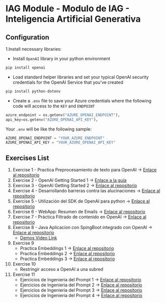 # IAG Module - Modulo de IAG - Inteligencia Artificial Generativa
## Configuration
1.Install necessary libraries:
- Install `OpenAI` library in your python environment
```python
pip install openai
```
- Load standard helper libraries and set your typical OpenAI security credentials for the OpenAI Service that you've created
```python
pip install python-dotenv
```
- Create a `.env` file to save your Azure credentials where the following code will access to the `KEY` and `ENDPOINT`
```python
azure_endpoint = os.getenv("AZURE_OPENAI_ENDPOINT"), 
api_key=os.getenv("AZURE_OPENAI_API_KEY"), 
```

Your `.env` will be like the following sample:
```python
AZURE_OPENAI_ENDPOINT = "YOUR_AZURE_ENDPOINT" 
AZURE_OPENAI_API_KEY = "YOUR_AZURE_OPENAI_API_KEY"
```

## Exercises List
1. Exercise 1 - Practica Preprocesamiento de texto para OpenAI -> [Enlace al repositorio](https://github.com/tamasma/master-ia-tajamar/tree/main/preprocessing)
2. Exercise 2 - OpenAI Getting Started 1 -> [Enlace a la guía](https://learn.microsoft.com/en-us/azure/ai-services/openai/chatgpt-quickstart?tabs=command-line%2Ckeyless%2Cjavascript-keyless%2Ctypescript-keyless%2Cpython-new&pivots=programming-language-python)
3. Exercise 3 - OpenAI Getting Started 2 -> [Enlace al repositorio](https://github.com/tamasma/master-ia-tajamar/blob/main/01_OpenAI_getting_started.ipynb)
4. Exercise 4 - Desarrollando barreras contra las alucinaciones -> [Enlace al repositorio](https://github.com/tamasma/master-ia-tajamar/blob/main/Developing_hallucination_guardrails.ipynb)
5. Exercise 5 - Utilización del SDK de OpenAI para python -> [Enlace al repositorio](https://github.com/tamasma/master-ia-tajamar/blob/main/quickstart.ipynb)
6. Exercise 6 - WebApp: Resumen de Emails -> [Enlace al repositorio](https://github.com/tamasma/master-ia-tajamar/blob/main/email_app.md)
7. Exercise 7 - Práctica Filtrado de contenido en OpenAI -> [Enlace al repositorio](https://github.com/tamasma/master-ia-tajamar/blob/main/chat.ipynb)
8. Exercise 8 - Java Aplicacion con SpingBoot integrado con OpenAI -> [Enlace al repositorio](https://github.com/tamasma/master-ia-tajamar/tree/main/Spring%20AI%20with%20Azure%20OpenAI%20Service)
    - [Demos Video Link](https://tajamar365-my.sharepoint.com/:f:/p/tsuenkit_lui/EiQUEAP_SxpDrmTd3cMPkjEBKVfm-jdNKsqmU6PO7tSWGQ?e=h54QYu)
9. Exercise 9 
    - Practica Embeddings 1 -> [Enlace al repositorio](https://github.com/tamasma/master-ia-tajamar/blob/main/basic_embeddings_example_restapi.ipynb)
    - Practica Embeddings 2 -> [Enlace al repositorio](https://github.com/tamasma/master-ia-tajamar/blob/main/embeddings.ipynb)
    - Practica Embeddings 3 -> [Enlace al repositorio](https://github.com/tamasma/master-ia-tajamar/blob/main/Embedding_long_inputs.ipynb)
10. Exercise 10
    - Restringir acceso a OpenAI a una subred
11. Exercise 11
    - Ejercicios de Ingenieria del Prompt 1 -> [Enlace al repositorio](https://github.com/tamasma/master-ia-tajamar/tree/main/Prompt-Engineering-Exercises)
    - Ejercicios de Ingenieria del Prompt 2 -> [Enlace al repositorio](https://github.com/tamasma/master-ia-tajamar/blob/main/05_OpenAI_parameters.ipynb)
    - Ejercicios de Ingenieria del Prompt 3 -> [Enlace al repositorio](https://github.com/tamasma/master-ia-tajamar/blob/main/06_best_practice-prompt-engineering.ipynb)
    - Ejercicios de Ingenieria del Prompt 4 -> [Enlace al repositorio](https://github.com/tamasma/master-ia-tajamar/blob/main/07_prompt_engineering.ipynb)

